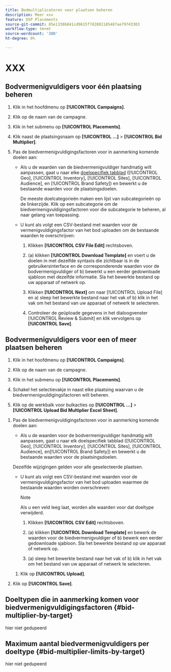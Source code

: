 ```yaml
---
title: Bodmultiplicatoren voor plaatsen beheren
description: Meer xxx
feature: DSP Placements
source-git-commit: 85e1338b841cd9615f7d2881185487ae79743303
workflow-type: tm+mt
source-wordcount: '380'
ht-degree: 0%

---
```


# XXX

## Bodvermenigvuldigers voor één plaatsing beheren

1. Klik in het hoofdmenu op **[!UICONTROL Campaigns]**.

1. Klik op de naam van de campagne.

1. Klik in het submenu op **[!UICONTROL Placements]**.

1. Klik naast de plaatsingsnaam op  **[!UICONTROL ...]** > **[!UICONTROL Bid Multiplier]**.

1. Pas de biedvermenigvuldigingsfactoren voor in aanmerking komende doelen aan:

   * Als u de waarden van de biedvermenigvuldiger handmatig wilt aanpassen, gaat u naar elke [doelspecifiek tabblad](#bid-multiplier-by-target) ([!UICONTROL Geo], [!UICONTROL Inventory], [!UICONTROL Sites], [!UICONTROL Audience], en [!UICONTROL Brand Safety]) en bewerkt u de bestaande waarden voor de plaatsingsdoelen.

     De meeste doelcategorieën maken een lijst van subcategorieën op de linkerzijde. Klik op een subcategorie om de biedvermenigvuldigingsfactoren voor die subcategorie te beheren, al naar gelang van toepassing.

   * U kunt als volgt een CSV-bestand met waarden voor de vermenigvuldigingsfactor van het bod uploaden om de bestaande waarden te overschrijven:

      1. Klikken **[!UICONTROL CSV File Edit]** rechtsboven.

      1. (a) klikken **[!UICONTROL Download Template]** en voert u de doelen in met dezelfde syntaxis die zichtbaar is in de gebruikersinterface en de corresponderende waarden voor de bodvermenigvuldiger of b) bewerkt u een eerder gedownloade sjabloon met dezelfde informatie. Sla het bewerkte bestand op uw apparaat of netwerk op.

      1. Klikken **[!UICONTROL Next]** om naar [!UICONTROL Upload File] en a) sleep het bewerkte bestand naar het vak of b) klik in het vak om het bestand van uw apparaat of netwerk te selecteren.

      1. Controleer de geüploade gegevens in het dialoogvenster [!UICONTROL Review & Submit] en klik vervolgens op **[!UICONTROL Save]**.

## Bodvermenigvuldigers voor een of meer plaatsen beheren

<!-- verify all and edit accordingly -->

1. Klik in het hoofdmenu op **[!UICONTROL Campaigns]**.

1. Klik op de naam van de campagne.

1. Klik in het submenu op **[!UICONTROL Placements]**.

1. Schakel het selectievakje in naast elke plaatsing waarvan u de biedvermenigvuldigingsfactoren wilt beheren.

1. Klik op de werkbalk voor bulkacties op **[!UICONTROL ...]** > **[!UICONTROL Upload Bid Multiplier Excel Sheet]**.

<!-- Check the following this functionality when available in UAT -->

1. Pas de biedvermenigvuldigingsfactoren voor in aanmerking komende doelen aan:

   * Als u de waarden voor de bodvermenigvuldiger handmatig wilt aanpassen, gaat u naar elk doelspecifiek tabblad ([!UICONTROL Geo], [!UICONTROL Inventory], [!UICONTROL Sites], [!UICONTROL Audience], en[!UICONTROL Brand Safety]) en bewerkt u de bestaande waarden voor de plaatsingsdoelen.

   Dezelfde wijzigingen gelden voor alle geselecteerde plaatsen.

   * U kunt als volgt een CSV-bestand met waarden voor de vermenigvuldigingsfactor van het bod uploaden waarmee de bestaande waarden worden overschreven:

     >[!NOTE]
     >
     >Als u een veld leeg laat, worden alle waarden voor dat doeltype verwijderd.<!-- Verify and re-word if needed. I'm not sure if you'll be able to have multiple data rows (one per placement) or if there only one data row is applicable for all. -->

      1. Klikken **[!UICONTROL CSV Edit]** rechtsboven.

      1. (a) klikken **[!UICONTROL Download Template]** en bewerk de waarden voor de biedvermenigvuldiger of b) bewerk een eerder gedownloade sjabloon. Sla het bewerkte bestand op uw apparaat of netwerk op.

      1. (a) sleep het bewerkte bestand naar het vak of b) klik in het vak om het bestand van uw apparaat of netwerk te selecteren.

   1. Klik op **[!UICONTROL Upload]**.

1. Klik op **[!UICONTROL Save]**.

## Doeltypen die in aanmerking komen voor biedvermenigvuldigingsfactoren {#bid-multiplier-by-target}

hier niet gedupeerd

## Maximum aantal biedvermenigvuldigers per doeltype {#bid-multiplier-limits-by-target}

hier niet gedupeerd

<!--

>[!MORELIKETHIS]
>
>* [About Placement Management](placement-about.md)
>* [Edit Placements](placement-edit.md)
>* [View the Change Log for a Placement](placement-change-log.md)
>* [Placement Settings](placement-settings.md)
 -->
